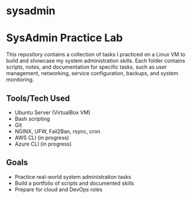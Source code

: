 # sysadmin

# SysAdmin Practice Lab

This repository contains a collection of tasks I practiced on a Linux VM to build and showcase my system administration skills. Each folder contains scripts, notes, and documentation for specific tasks, such as user management, networking, service configuration, backups, and system monitoring.

## Tools/Tech Used
- Ubuntu Server (VirtualBox VM)
- Bash scripting
- Git
- NGINX, UFW, Fail2Ban, rsync, cron
- AWS CLI (in progress)
- Azure CLI (in progress)

## Goals
- Practice real-world system administration tasks
- Build a portfolio of scripts and documented skills
- Prepare for cloud and DevOps roles

